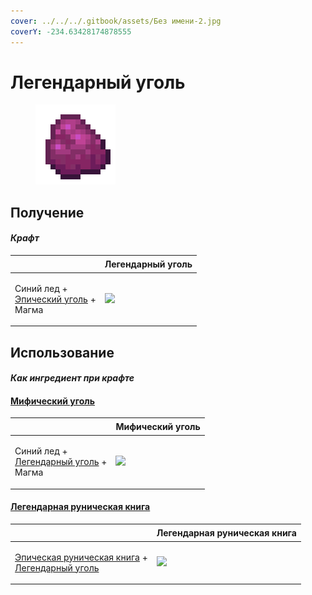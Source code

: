 ```yaml
---
cover: ../../../.gitbook/assets/Без имени-2.jpg
coverY: -234.63428174878555
---
```


# Легендарный уголь

<figure><img src="../../../.gitbook/assets/coal_legendary_128.png" alt=""><figcaption></figcaption></figure>

## Получение

#### _Крафт_

| ㅤ                                                                           |  Легендарный уголь                                |
| --------------------------------------------------------------------------- | ------------------------------------------------- |
| <p>Синий лед +<br><a href="coal_epic.md">Эпический уголь</a> +<br>Магма</p> | ![](../../../.gitbook/assets/coal\_legendary.png) |

## Использование

#### _Как ингредиент при крафте_

#### [Мифический уголь](coal_mythical.md)

| ㅤ                                                                                  |  Мифический уголь                                |
| ---------------------------------------------------------------------------------- | ------------------------------------------------ |
| <p>Синий лед +<br><a href="coal_legendary.md">Легендарный уголь</a> +<br>Магма</p> | ![](../../../.gitbook/assets/coal\_mythical.png) |

#### [Легендарная руническая книга](tome_legendary.md)

| ㅤ                                                                                                                   |  Легендарная руническая книга                     |
| ------------------------------------------------------------------------------------------------------------------- | ------------------------------------------------- |
| <p><a href="tome_epic.md">Эпическая руническая книга</a> +<br><a href="coal_legendary.md">Легендарный уголь</a></p> | ![](../../../.gitbook/assets/tome\_legendary.png) |

